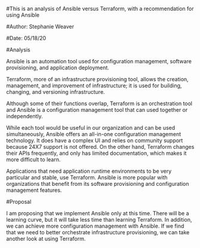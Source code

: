 #This is an analysis of Ansible versus Terraform, with a recommendation for using Ansible

#Author: Stephanie Weaver

#Date: 05/18/20


#Analysis

Ansible is an automation tool used for configuration management, software provisioning, and application deployment. 

Terraform, more of an infrastructure provisioning tool, allows the creation, management, and improvement of infrastructure; it is used for building, changing, and versioning infrastructure.

Although some of their functions overlap, Terraform is an orchestration tool and Ansible is a configuration management tool that can used together or independently.

While each tool would be useful in our organization and can be used simultaneously, Ansible offers an all-in-one configuration management technology. It does have a complex UI and relies on community support because 24X7 support is not offered. On the other hand, Terraform changes their APIs frequently, and only has limited documentation, which makes it more difficult to learn.

Applications that need application runtime environments to be very particular and stable, use Terraform. Ansible is more popular with organizations that benefit from its software provisioning and configuration management features.


#Proposal

I am proposing that we implement Ansible only at this time. There will be a learning curve, but it will take less time than learning Terraform. In addition, we can achieve more configuration management with Ansible. If we find that we need to better orchestrate infrastructure provisioning, we can take another look at using Terraform.
